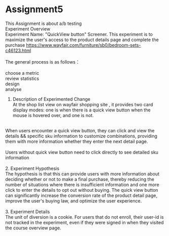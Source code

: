 # Assignment5
This Assignment is about a/b testing<br/>
Experiment Overview<br/>
Experiment Name: "QuickView button" Screener. This experiment is to maximize the user's access to the product details page and complete the purchase https://www.wayfair.com/furniture/sb0/bedroom-sets-c46123.html <br/>
<br/>
The general process is as follows：<br/>
<br/>
choose a metric<br/>
review statistics<br/>
design<br/>
analyse<br/>

1. Description of Experimented Change<br/>
At the shop list view on wayfair shopping site , it provides two card display modes: one is when there is a quick view button when the mouse is hovered over, and one is not.<br/>
<br/>
When users encounter a quick view button, they can click and view the details && specific sku information to customize combinations, providing them with more information whether they enter the next detail page.<br/>
<br/>
Users without quick view button need to click directly to see detailed sku information<br/>
<br/>
2. Experiment Hypothesis<br/>
The hypothesis is that this can provide users with more information about deciding whether or not to make a final purchase, thereby reducing the number of situations where there is insufficient information and one more click to enter the details to opt out without buying. The quick view button can significantly increase the conversion rate of the product detail page, improve the user's buying law, and optimize the user experience.<br/>
<br/>
3. Experiment Details<br/>
The unit of diversion is a cookie. For users that do not enroll, their user-id is not tracked in the experiment, even if they were signed in when they visited the course overview page.
